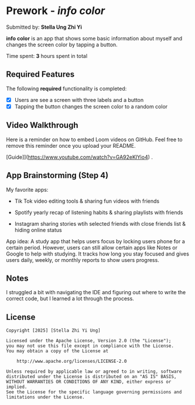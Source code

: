 # Prework - *info color*

Submitted by: **Stella Ung Zhi Yi**

**info color** is an app that shows some basic information about myself and changes the screen color by tapping a button.

Time spent: **3** hours spent in total

## Required Features

The following **required** functionality is completed:

- [x] Users are see a screen with three labels and a button
- [x] Tapping the button changes the screen color to a random color
 
## Video Walkthrough

Here is a reminder on how to embed Loom videos on GitHub. Feel free to remove this reminder once you upload your README. 

[Guide]](https://www.youtube.com/watch?v=GA92eKlYio4) .

## App Brainstorming (Step 4)

My favorite apps:
- Tik Tok
  video editing tools & sharing fun videos with friends
  
- Spotify
  yearly recap of listening habits & sharing playlists with friends
  
- Instagram
  sharing stories wtih selected friends with close friends list & hiding online status
  
App idea:
A study app that helps users focus by locking users phone for a certain period. However, users can still allow certain apps like Notes or Google to help with studying. It tracks how long you stay focused and gives users daily, weekly, or monthly reports to show users progress.

## Notes

I struggled a bit with navigating the IDE and figuring out where to write the correct code, but I learned a lot through the process.

## License

    Copyright [2025] [Stella Zhi Yi Ung]

    Licensed under the Apache License, Version 2.0 (the "License");
    you may not use this file except in compliance with the License.
    You may obtain a copy of the License at

        http://www.apache.org/licenses/LICENSE-2.0

    Unless required by applicable law or agreed to in writing, software
    distributed under the License is distributed on an "AS IS" BASIS,
    WITHOUT WARRANTIES OR CONDITIONS OF ANY KIND, either express or implied.
    See the License for the specific language governing permissions and
    limitations under the License.
